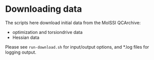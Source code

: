 # Downloading data

The scripts here download initial data from the MolSSI QCArchive:

* optimization and torsiondrive data
* Hessian data

Please see `run-download.sh` for input/output options, and *.log files for logging output.